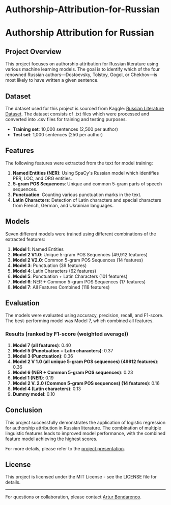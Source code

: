 # Authorship-Attribution-for-Russian
# Authorship Attribution for Russian

## Project Overview

This project focuses on authorship attribution for Russian literature using various machine learning models. The goal is to identify which of the four renowned Russian authors—Dostoevsky, Tolstoy, Gogol, or Chekhov—is most likely to have written a given sentence.

## Dataset

The dataset used for this project is sourced from Kaggle: [Russian Literature Dataset](https://www.kaggle.com/datasets/d0rj3228/russian-literature). The dataset consists of .txt files which were processed and converted into .csv files for training and testing purposes.

- **Training set**: 10,000 sentences (2,500 per author)
- **Test set**: 1,000 sentences (250 per author)

## Features

The following features were extracted from the text for model training:

1. **Named Entities (NER)**: Using SpaCy's Russian model which identifies PER, LOC, and ORG entities.
2. **5-gram POS Sequences**: Unique and common 5-gram parts of speech sequences.
3. **Punctuation**: Counting various punctuation marks in the text.
4. **Latin Characters**: Detection of Latin characters and special characters from French, German, and Ukrainian languages.

## Models

Seven different models were trained using different combinations of the extracted features:

1. **Model 1**: Named Entities
2. **Model 2 V1.0**: Unique 5-gram POS Sequences (49,912 features)
3. **Model 2 V2.0**: Common 5-gram POS Sequences (14 features)
4. **Model 3**: Punctuation (39 features)
5. **Model 4**: Latin Characters (62 features)
6. **Model 5**: Punctuation + Latin Characters (101 features)
7. **Model 6**: NER + Common 5-gram POS Sequences (17 features)
8. **Model 7**: All Features Combined (118 features)

## Evaluation

The models were evaluated using accuracy, precision, recall, and F1-score. The best-performing model was Model 7, which combined all features.

### Results (ranked by F1-score (weighted average))

1. **Model 7 (all features)**: 0.40
2. **Model 5 (Punctuation + Latin characters)**: 0.37
3. **Model 3 (Punctuation)**: 0.36
4. **Model 2 V 1.0 (all unique 5-gram POS sequences) (49912 features)**: 0.36
5. **Model 6 (NER + Common 5-gram POS sequences)**: 0.23
6. **Model 1 (NER)**: 0.19
7. **Model 2 V. 2.0 (Common 5-gram POS sequences) (14 features)**: 0.16
8. **Model 4 (Latin characters)**: 0.13
9. **Dummy model**: 0.10

## Conclusion

This project successfully demonstrates the application of logistic regression for authorship attribution in Russian literature. The combination of multiple linguistic features leads to improved model performance, with the combined feature model achieving the highest scores.

For more details, please refer to the [project presentation](presentation/Authorship-attribution-for-Russian.pdf).

## License

This project is licensed under the MIT License - see the LICENSE file for details.

---

For questions or collaboration, please contact [Artur Bondarenco](mailto:artur.bondarenco@example.com).
